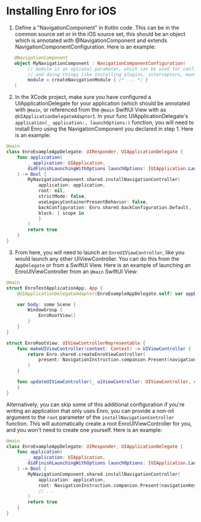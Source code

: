 # Installing Enro for iOS

1. Define a "NavigationComponent" in Kotlin code. This can be in the common source set or in the iOS source set, this should be an object which is annotated with @NavigationComponent and extends NavigationComponentConfiguration. Here is an example: 
```kotlin
   @NavigationComponent
   object MyNavigationComponent : NavigationComponentConfiguration(
        // module is an optional parameter, which can be used for configuring the navigation module,
        // and doing things like installing plugins, interceptors, manually adding bindings, etc.
        module = createNavigationModule { /* ... */ }
   )
```

2. In the XCode project, make sure you have configured a UIApplicationDelegate for your application (which should be annotated with `@main`, or referenced from the `@main` SwiftUI View with as `@UIApplicationDelegateAdaptor`). In your func UIApplicationDelegate's `application(_ application:, launchOptions:)` function, you will need to install Enro using the NavigationComponent you declared in step 1. Here is an example:
```swift
@main
class EnroExampleAppDelegate: UIResponder, UIApplicationDelegate {
    func application(
        _ application: UIApplication, 
        didFinishLaunchingWithOptions launchOptions: [UIApplication.LaunchOptionsKey: Any]?
    ) -> Bool {  
        MyNavigationComponent.shared.installNavigationController(
            application: application,
            root: nil,
            strictMode: false,
            useLegacyContainerPresentBehavior: false,
            backConfiguration: Enro.shared.backConfiguration.Default,
            block: { scope in
            }
        )
        return true
    }
}
```

3. From here, you will need to launch an `EnroUIViewController`, like you would launch any other UIViewController. You can do this from the `AppDelegate` or from a SwiftUI View. Here is an example of launching an EnroUIViewController from an `@main` SwiftUI View:
```swift
@main
struct EnroTestApplicationApp: App {
    @UIApplicationDelegateAdaptor(EnroExampleAppDelegate.self) var appDelegate

    var body: some Scene {
        WindowGroup {
            EnroRootView()
        }
    }
}

struct EnroRootView: UIViewControllerRepresentable {
    func makeUIViewController(context: Context) -> UIViewController {
        return Enro.shared.createEnroViewController(
            present: NavigationInstruction.companion.Present(navigationKey: YourRootNavigationKey())
        )
    }

    func updateUIViewController(_ uiViewController: UIViewController, context: Context) {
    }
}
```

Alternatively, you can skip some of this additional configuration if you're writing an application that
only uses Enro, you can provide a non-nil argument to the `root` parameter of the `installNavigationController` function. This will automatically create a root EnroUIViewController for you, and you won't need to create one yourself. Here is an example:
```swift
@main
class EnroExampleAppDelegate: UIResponder, UIApplicationDelegate {
    func application(
        _ application: UIApplication, 
        didFinishLaunchingWithOptions launchOptions: [UIApplication.LaunchOptionsKey: Any]?
    ) -> Bool {  
        MyNavigationComponent.shared.installNavigationController(
            application: application,
            root: NavigationInstruction.companion.Present(navigationKey: YourRootNavigationKey()), 
            // ...
        )
        return true
    }
}
```
